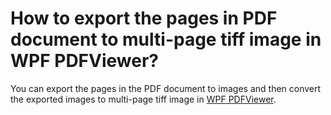 # How to export the pages in PDF document to multi-page tiff image in WPF PDFViewer?

You can export the pages in the PDF document to images and then convert the exported images to multi-page tiff image in [WPF PDFViewer](https://www.syncfusion.com/wpf-controls/pdf-viewer).